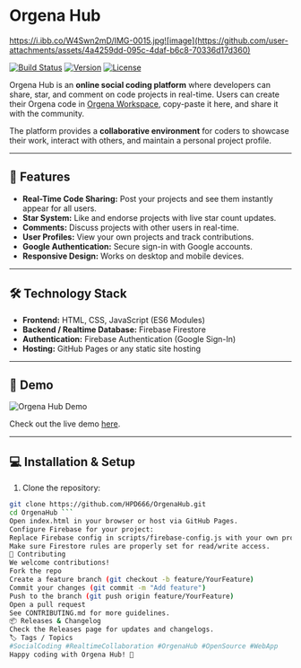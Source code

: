 # Orgena Hub

https://i.ibb.co/W4Swn2mD/IMG-0015.jpg![image](https://github.com/user-attachments/assets/4a4259dd-095c-4daf-b6c8-70336d17d360)




[![Build Status](https://img.shields.io/badge/build-passing-brightgreen)](https://github.com/HPD666/OrgenaHub/actions)
[![Version](https://img.shields.io/badge/version-1.0.0-blue)](https://github.com/HPD666/OrgenaHub/releases)
[![License](https://img.shields.io/badge/license-MIT-green)](LICENSE)

Orgena Hub is an **online social coding platform** where developers can share, star, and comment on code projects in real-time. Users can create their Orgena code in [Orgena Workspace](https://github.com/HPD666/Orgena), copy-paste it here, and share it with the community.  

The platform provides a **collaborative environment** for coders to showcase their work, interact with others, and maintain a personal project profile.

---

## 🎯 Features

- **Real-Time Code Sharing:** Post your projects and see them instantly appear for all users.
- **Star System:** Like and endorse projects with live star count updates.
- **Comments:** Discuss projects with other users in real-time.
- **User Profiles:** View your own projects and track contributions.
- **Google Authentication:** Secure sign-in with Google accounts.
- **Responsive Design:** Works on desktop and mobile devices.

---

## 🛠 Technology Stack

- **Frontend:** HTML, CSS, JavaScript (ES6 Modules)
- **Backend / Realtime Database:** Firebase Firestore
- **Authentication:** Firebase Authentication (Google Sign-In)
- **Hosting:** GitHub Pages or any static site hosting

---

## 🚀 Demo

![Orgena Hub Demo](assets/demo.gif)

Check out the live demo [here](https://hpd666.github.io/OrgenaHub/).

---

## 💻 Installation & Setup

1. Clone the repository:

```bash
git clone https://github.com/HPD666/OrgenaHub.git
cd OrgenaHub ```
Open index.html in your browser or host via GitHub Pages.
Configure Firebase for your project:
Replace Firebase config in scripts/firebase-config.js with your own project credentials.
Make sure Firestore rules are properly set for read/write access.
🤝 Contributing
We welcome contributions!
Fork the repo
Create a feature branch (git checkout -b feature/YourFeature)
Commit your changes (git commit -m "Add feature")
Push to the branch (git push origin feature/YourFeature)
Open a pull request
See CONTRIBUTING.md for more guidelines.
📦 Releases & Changelog
Check the Releases page for updates and changelogs.
🏷 Tags / Topics
#SocialCoding #RealtimeCollaboration #OrgenaHub #OpenSource #WebApp
Happy coding with Orgena Hub! 🚀
